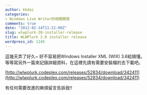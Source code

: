 ```yaml
---
author: kkdai
categories:
- Windows Live Writer的相關開發
comments: true
date: "2012-02-14T11:22:00Z"
slug: wlwplurk-20-installer-release
title: WLWPlurk 2.0 installer release
wordpress_id: 1145
---
```


這幾天弄了好久~ 好不容易把Windows Installer XML (WIX) 3.6給搞懂。      
等等寫另外一篇來記錄詳細資料，在這裡先請有需要安裝檔的去下載吧。

 

[http://wlwplurk.codeplex.com/releases/52834/download/342411](http://wlwplurk.codeplex.com/releases/52834/download/342411)

 

有任何需要改進的麻煩留言告訴我!!
